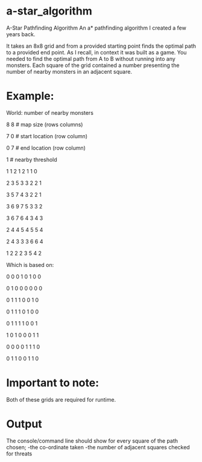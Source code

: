 # a-star_algorithm
A-Star Pathfinding Algorithm
 An a* pathfinding algorithm I created a few years back.
 
 It takes an 8x8 grid and from a provided starting point finds the optimal path to a provided end point.
 As I recall, in context it was built as a game. You needed to find the optimal path from A to B without running into any monsters. Each square of the grid contained a number presenting the number of nearby monsters in an adjacent square.
 
 # Example:
 
 World: number of nearby monsters
 
8 8 # map size (rows columns)

7 0 # start location (row column)

0 7 # end location (row column)

1   # nearby threshold

1  1  2  1  2  1  1  0

2  3  5  3  3  2  2  1 

3  5  7  4  3  2  2  1 

3  6  9  7  5  3  3  2 

3  6  7  6  4  3  4  3 

2  4  4  5  4  5  5  4 

2  4  3  3  3  6  6  4 

1  2  2  2  3  5  4  2


Which is based on:

0  0  0  1  0  1  0  0 

0  1  0  0  0  0  0  0 

0  1  1  1  0  0  1  0 

0  1  1  1  0  1  0  0 

0  1  1  1  1  0  0  1 

1  0  1  0  0  0  1  1 

0  0  0  0  1  1  1  0 

0  1  1  0  0  1  1  0


# Important to note: 
 Both of these grids are required for runtime.

# Output
 The console/command line should show for every square of the path chosen;
  -the co-ordinate taken 
  -the number of adjacent squares checked for threats
